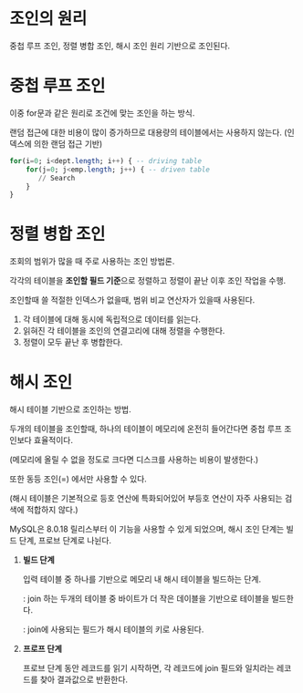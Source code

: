 # 조인의 원리

중첩 루프 조인, 정렬 병합 조인, 해시 조인 원리 기반으로 조인된다.


# 중첩 루프 조인

이중 for문과 같은 원리로 조건에 맞는 조인을 하는 방식.

랜덤 접근에 대한 비용이 많이 증가하므로 대용량의 테이블에서는 사용하지 않는다. (인덱스에 의한 랜덤 접근 기반)

```sql
for(i=0; i<dept.length; i++) { -- driving table
    for(j=0; j<emp.length; j++) { -- driven table
       // Search
    }
}
```


# 정렬 병합 조인

조회의 범위가 많을 때 주로 사용하는 조인 방법론.

각각의 테이블을 **조인할 필드 기준**으로 정렬하고 정렬이 끝난 이후 조인 작업을 수행.

조인할때 쓸 적절한 인덱스가 없을때, 범위 비교 연산자가 있을때 사용된다.

1. 각 테이블에 대해 동시에 독립적으로 데이터를 읽는다.
2. 읽혀진 각 테이블을 조인의 연결고리에 대해 정렬을 수행한다.
3. 정렬이 모두 끝난 후 병합한다.



# 해시 조인

해시 테이블 기반으로 조인하는 방법.


두개의 테이블을 조인할때, 하나의 테이블이 메모리에 온전히 들어간다면 중첩 루프 조인보다 효율적이다.

(메모리에 올릴 수 없을 정도로 크다면 디스크를 사용하는 비용이 발생한다.)



또한 동등 조인(=) 에서만 사용할 수 있다.

(해시 테이블은 기본적으로 등호 연산에 특화되어있어 부등호 연산이 자주 사용되는 검색에 적합하지 않다.)

MySQL은 8.0.18 릴리스부터 이 기능을 사용할 수 있게 되었으며, 해시 조인 단계는 빌드 단계, 프로브 단계로 나뉜다.



1. **빌드 단계**

   입력 테이블 중 하나를 기반으로 메모리 내 해시 테이블을 빌드하는 단계.

   : join 하는 두개의 테이블 중 바이트가 더 작은 데이블을 기반으로 테이블을 빌드한다.

   : join에 사용되는 필드가 해시 테이블의 키로 사용된다.

1. **프로프 단계**

   프로브 단계 동안 레코드를 읽기 시작하면, 각 레코드에 join 필드와 일치라는 레코드를 찾아 결과값으로 반환한다.
